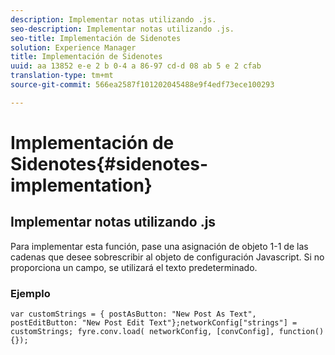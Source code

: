 ```yaml
---
description: Implementar notas utilizando .js.
seo-description: Implementar notas utilizando .js.
seo-title: Implementación de Sidenotes
solution: Experience Manager
title: Implementación de Sidenotes
uuid: aa 13852 e-e 2 b 0-4 a 86-97 cd-d 08 ab 5 e 2 cfab
translation-type: tm+mt
source-git-commit: 566ea2587f101202045488e9f4edf73ece100293

---
```



# Implementación de Sidenotes{#sidenotes-implementation}

## Implementar notas utilizando .js

Para implementar esta función, pase una asignación de objeto 1-1 de las cadenas que desee sobrescribir al objeto de configuración Javascript. Si no proporciona un campo, se utilizará el texto predeterminado.

### Ejemplo

```
var customStrings = { postAsButton: "New Post As Text", postEditButton: "New Post Edit Text"};networkConfig["strings"] = customStrings; fyre.conv.load( networkConfig, [convConfig], function(){});
```

